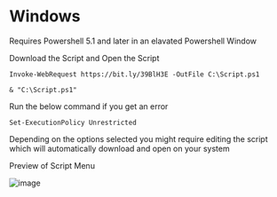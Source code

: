 # Windows

Requires Powershell 5.1 and later in an elavated Powershell Window

Download the Script and Open the Script
```        
Invoke-WebRequest https://bit.ly/39BlH3E -OutFile C:\Script.ps1
```
```
& "C:\Script.ps1"
 ```
Run the below command if you get an error
```
Set-ExecutionPolicy Unrestricted
```
Depending on the options selected you might require editing the script which will automatically download and open on your system

Preview of Script Menu

![image](https://user-images.githubusercontent.com/90516190/134969945-5aff1fed-662b-477e-ab31-db6eb78add88.png)

